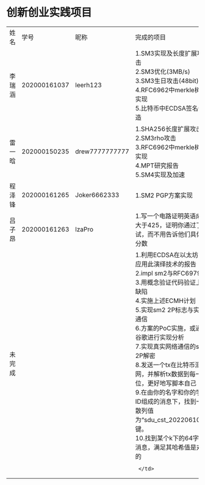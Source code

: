 # 创新创业实践项目
<table>
  <tr>
    <td>姓名</td>
    <td>学号</td>
    <td>昵称</td>
    <td>完成的项目</td>
  </tr>
  <tr>
    <td>李瑞涵</td>
    <td>202000161037</td>
    <td>leerh123</td>
    <td>
        1.SM3实现及长度扩展攻击<br>
        2.SM3优化(3MB/s)<br>
        3.SM3生日攻击(48bit)<br>
        4.RFC6962中merkle树的实现<br>
        5.比特币中ECDSA签名伪造<br>
      </td>
    <tr>
    <td>雷一晗</td>
    <td>202000150235</td>
    <td>drew7777777777</td>
    <td>
        1.SHA256长度扩展攻击<br>
        2.SM3rho攻击<br>
        3.RFC6962中merkle树的实现<br>
        4.MPT研究报告<br>
        5.SM4实现及加速
      </td>
  </tr>
  <tr>
    <td>程泽锋</td>
    <td>202000161265</td>
    <td>Joker6662333</td>
    <td>
        1.SM2 PGP方案实现<br>

    
  </tr>
   <tr>
    <td>吕子昂</td>
    <td>202000161263</td>
    <td>lzaPro</td>
    <td>
        1.写一个电路证明英语成绩大于425，证明你通过了考试，而不用告诉他们具体的分数<br>

  </tr>

   <tr>
    <td>未完成</td>
    <td> </td>
    <td> </td>
    <td>
        1.利用ECDSA在以太坊中应用此演绎技术的报告<br>
        2.impl sm2与RFC6979<br>
        3.用概念验证代码验证上述缺陷<br>
        4.实施上述ECMH计划<br>
        5.实现sm2 2P标志与实网通信<br>
        6.方案的PoC实施，或通过谷歌进行实现分析<br>
        7.实现真实网络通信的sm2 2P解密<br>
        8.发送一个tx在比特币测试网，并解析tx数据到每一位，更好地写脚本自己<br>
        9.在由你的名字和你的学生ID组成的消息下，找到一个散列值为“sdu_cst_20220610”的键。<br>
        10.找到某个k下的64字节消息，满足其哈希值是对称的

     </td>

  </tr>
</table>
